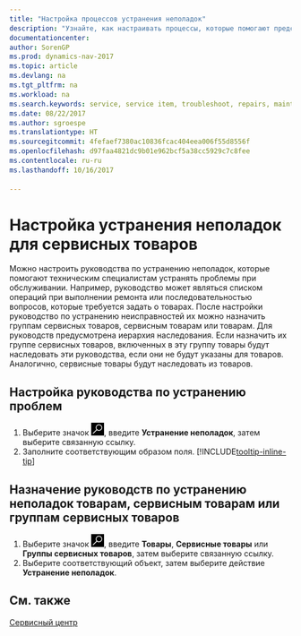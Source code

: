 ```yaml
---
title: "Настройка процессов устранения неполадок"
description: "Узнайте, как настраивать процессы, которые помогают представителям по сервисному обслуживанию выявлять и устранять неполадки в сервисных товарах."
documentationcenter: 
author: SorenGP
ms.prod: dynamics-nav-2017
ms.topic: article
ms.devlang: na
ms.tgt_pltfrm: na
ms.workload: na
ms.search.keywords: service, service item, troubleshoot, repairs, maintenance
ms.date: 08/22/2017
ms.author: sgroespe
ms.translationtype: HT
ms.sourcegitcommit: 4fefaef7380ac10836fcac404eea006f55d8556f
ms.openlocfilehash: d97faa4821dc9b01e962bcf5a38cc5929c7c8fee
ms.contentlocale: ru-ru
ms.lasthandoff: 10/16/2017

---
```


# <a name="setting-up-troubleshooting-for-service-items"></a>Настройка устранения неполадок для сервисных товаров
Можно настроить руководства по устранению неполадок, которые помогают техническим специалистам устранять проблемы при обслуживании. Например, руководство может являться списком операций при выполнении ремонта или последовательностью вопросов, которые требуется задать о товарах. После настройки руководство по устранению неисправностей их можно назначить группам сервисных товаров, сервисным товарам или товарам. Для руководств предусмотрена иерархия наследования. Если назначить их группе сервисных товаров, включенных в эту группу товары будут наследовать эти руководства, если они не будут указаны для товаров. Аналогично, сервисные товары будут наследовать из товаров.  

## <a name="to-set-up-troubleshooting-guidelines"></a>Настройка руководства по устранению проблем
1. Выберите значок ![Поиск страницы или отчета](media/ui-search/search_small.png "Значок поиска страницы или отчета"), введите **Устранение неполадок**, затем выберите связанную ссылку.  
2. Заполните соответствующим образом поля. [!INCLUDE[tooltip-inline-tip](includes/tooltip-inline-tip_md.md)]  

## <a name="to-assign-troubleshooting-guidelines-to-items-service-items-or-service-item-groups"></a>Назначение руководств по устранению неполадок товарам, сервисным товарам или группам сервисных товаров
1. Выберите значок ![Поиск страницы или отчета](media/ui-search/search_small.png "Значок поиска страницы или отчета"), введите **Товары**, **Сервисные товары** или **Группы сервисных товаров**, затем выберите связанную ссылку.  
2. Выберите соответствующий объект, затем выберите действие **Устранение неполадок**.  

## <a name="see-also"></a>См. также
[Сервисный центр](service-service.md)

